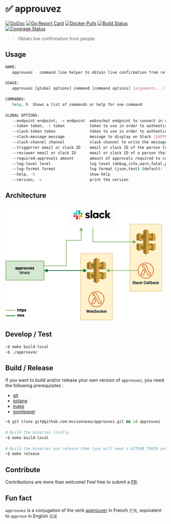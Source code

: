 # ✅ approuvez

[![GoDoc](https://godoc.org/github.com/mvisonneau/approuvez?status.svg)](https://godoc.org/github.com/mvisonneau/approuvez)
[![Go Report Card](https://goreportcard.com/badge/github.com/mvisonneau/approuvez)](https://goreportcard.com/report/github.com/mvisonneau/approuvez)
[![Docker Pulls](https://img.shields.io/docker/pulls/mvisonneau/approuvez.svg)](https://hub.docker.com/r/mvisonneau/approuvez/)
[![Build Status](https://cloud.drone.io/api/badges/mvisonneau/approuvez/status.svg)](https://cloud.drone.io/mvisonneau/approuvez)
[![Coverage Status](https://coveralls.io/repos/github/mvisonneau/approuvez/badge.svg?branch=master)](https://coveralls.io/github/mvisonneau/approuvez?branch=master)

> Obtain live confirmation from people

## Usage

```bash
NAME:
   approuvez - command line helper to obtain live confirmation from relevant people

USAGE:
   approuvez [global options] command [command options] [arguments...]

COMMANDS:
   help, h  Shows a list of commands or help for one command

GLOBAL OPTIONS:
   --endpoint endpoint, -e endpoint  websocket endpoint to connect in order to listen for events [$APPROUVEZ_ENDPOINT]
   --token token, -t token           token to use in order to authenticate against the endpoint [$APPROUVEZ_TOKEN]
   --slack-token token               token to use in order to authenticate requests against slack [$APPROUVEZ_SLACK_TOKEN]
   --slack-message message           message to display on Slack [$APPROUVEZ_SLACK_MESSAGE]
   --slack-channel channel           slack channel to write the message onto [$APPROUVEZ_SLACK_CHANNEL]
   --triggerrer email or slack ID    email or slack ID of the person trigerring the message [$APPROUVEZ_TRIGGERRER]
   --reviewer email or slack ID      email or slack ID of a person that should review the message [$APPROUVEZ_REVIEWER]
   --required-approvals amount       amount of approvals required to consider it approved (default to all defined reviewers) (default: 0) [$APPROUVEZ_REQUIRED_APPROVALS]
   --log-level level                 log level (debug,info,warn,fatal,panic) (default: "info") [$APPROUVEZ_LOG_LEVEL]
   --log-format format               log format (json,text) (default: "text") [$APPROUVEZ_LOG_FORMAT]
   --help, -h                        show help
   --version, -v                     print the version
```

## Architecture

![approuvez_architecture](docs/images/approuvez_architecture.png)

## Develop / Test

```bash
~$ make build-local
~$ ./approuvez
```

## Build / Release

If you want to build and/or release your own version of `approuvez`, you need the following prerequisites :

- [git](https://git-scm.com/)
- [golang](https://golang.org/)
- [make](https://www.gnu.org/software/make/)
- [goreleaser](https://goreleaser.com/)

```bash
~$ git clone git@github.com:mvisonneau/approuvez.git && cd approuvez

# Build the binaries locally
~$ make build-local

# Build the binaries and release them (you will need a GITHUB_TOKEN and to reconfigure .goreleaser.yml)
~$ make release
```

## Contribute

Contributions are more than welcome! Feel free to submit a [PR](https://github.com/mvisonneau/approuvez/pulls).

## Fun fact

`approuvez` is a conjugation of the verb [approuver](https://www.larousse.fr/conjugaison/francais/approuver/518) in French 🇫🇷, equivalent to `approve` in English 🇬🇧
